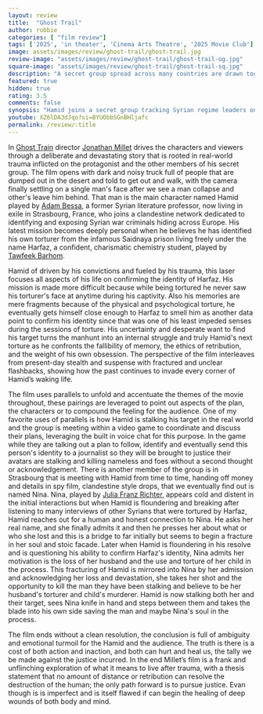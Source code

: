 ```yaml
---
layout: review
title:  "Ghost Trail"
author: robbie
categories: [ "film review"]
tags: ['2025', 'in theater', 'Cinema Arts Theatre', '2025 Movie Club']
image: assets/images/review/ghost-trail/ghost-trail.jpg
review-image: "assets/images/review/ghost-trail/ghost-trail-og.jpg"
square-image: "assets/images/review/ghost-trail/ghost-trail-sq.jpg"
description: "A secret group spread across many countries are drawn together to track down and expose leaders from the Syrian regime, including one man who could be his torturer, adding to the overwhelming emotion Hamid our main character is filled with."
featured: true
hidden: true
rating: 3.5
comments: false
synopsis: "Hamid joins a secret group tracking Syrian regime leaders on the run. His mission takes him to France, pursuing his former torturer for a fateful confrontation."
youtube: XZ6lDA3dJqo?si=BYUObbSGnBHljafc
permalink: /review/:title
---
```

In [Ghost Train](https://www.imdb.com/title/tt30135174/) director [Jonathan Millet](https://www.imdb.com/name/nm3295740/) drives the characters and viewers through a deliberate and devastating story that is rooted in real-world trauma inflicted on the protagonist and the other members of his secret group. The film opens with dark and noisy truck full of people that are dumped out in the desert and told to get out and walk, with the camera finally settling on a single man's face after we see a man collapse and other's leave him behind.  That man is the main character named Hamid played by [Adam Bessa](https://www.imdb.com/name/nm5575653/), a former Syrian literature professor, now living in exile in Strasbourg, France, who joins a clandestine network dedicated to identifying and exposing Syrian war criminals hiding across Europe.  His latest mission becomes deeply personal when he believes he has identified his own torturer from the infamous Saidnaya prison living freely under the name Harfaz, a confident, charismatic chemistry student, played by [Tawfeek Barhom](https://www.imdb.com/name/nm5601350/).

Hamid of driven by his convictions and fueled by his trauma, this laser focuses all aspects of his life on confirming the identity of Harfaz. His mission is made more difficult because while being tortured he never saw his torturer's face at anytime during his captivity.  Also his memories are mere  fragments because of the physical and psychological torture, he eventually gets himself close enough to Harfaz to smell him as another data point to confirm his identity since that was one of his least impeded senses during the sessions of torture. His uncertainty and desperate want to find his target turns the manhunt into an internal struggle and truly Hamid's next torture as he confronts the fallibility of memory, the ethics of retribution, and the weight of his own obsession. The perspective of the film  interleaves from present-day stealth and suspense with fractured and unclear flashbacks, showing how the past continues to invade every corner of Hamid’s waking life.

The film uses parallels to unfold and accentuate the themes of the movie throughout, these pairings are leveraged to point out aspects of the plan, the characters or to compound the feeling for the audience.  One of my favorite uses of parallels is how Hamid is stalking his target in the real world and the group is meeting within a video game to coordinate and discuss their plans, leveraging the built in voice chat for this purpose.  In the game while they are talking out a plan to follow, identify and eventually send this person's identity to a journalist so they will be brought to justice their avatars are stalking and killing nameless and foes without a second thought or acknowledgement.  There is another member of the group is in Strasbourg that is meeting with Hamid from time to time, handing off money and details in spy film, clandestine style drops, that we eventually find out is named Nina.  Nina, played by [Julia Franz Richter](https://www.imdb.com/name/nm9152292/), appears cold and distent in the initial interactions but when Hamid is floundering and breaking after listening to many interviews of other Syrians that were tortured by Harfaz, Hamid reaches out for a human and honest connection to Nina.  He asks her real name, and she finally admits it and then he presses her about what or who she lost and this is a bridge to far initially but seems to begin a fracture in her soul and stoic facade.  Later when Hamid is floundering in his resolve and is questioning his ability to confirm Harfaz's identity, Nina admits her motivation is the loss of her husband and the use and torture of her child in the process.  This fracturing of Hamid is mirrored into Nina by her admission and acknowledging her loss and devastation, she takes her shot and the opportunity to kill the man they have been stalking and believe to be her husband's torturer and child's murderer.  Hamid is now stalking both her and their target, sees Nina knife in hand and steps between them and takes the blade into his own side saving the man and maybe Nina's soul in the process.

The film ends without a clean resolution, the conclusion is full of ambiguity and emotional turmoil for the Hamid and the audience.  The truth is there is a cost of both action and inaction, and both can hurt and heal us, the tally we be made against the justice incurred. In the end Millet’s film is a frank and unflinching exploration of what it means to live after trauma, with a thesis statement that no amount of distance or retribution can resolve the destruction of the human; the only path forward is to pursue justice. Evan though is is imperfect and is itself flawed if can begin the healing of deep wounds of both body and mind.
